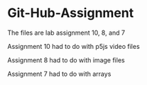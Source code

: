 # Git-Hub-Assignment

The files are lab assignment 10, 8, and 7

Assignment 10 had to do with p5js video files

Assignment 8 had to do with image files

Assignment 7 had to do with arrays
